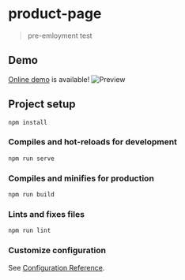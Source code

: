 # product-page

> pre-emloyment test

## Demo
[Online demo](https://goofy-banach-a8c7af.netlify.app/) is available!
![Preview](https://i.imgur.com/S4RJBU7.png)

## Project setup
```
npm install
```

### Compiles and hot-reloads for development
```
npm run serve
```

### Compiles and minifies for production
```
npm run build
```

### Lints and fixes files
```
npm run lint
```

### Customize configuration
See [Configuration Reference](https://cli.vuejs.org/config/).
